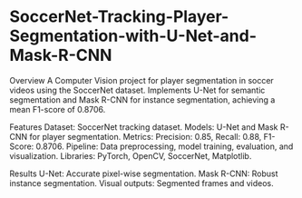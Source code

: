 # SoccerNet-Tracking-Player-Segmentation-with-U-Net-and-Mask-R-CNN
Overview
A Computer Vision project for player segmentation in soccer videos using the SoccerNet dataset. Implements U-Net for semantic segmentation and Mask R-CNN for instance segmentation, achieving a mean F1-score of 0.8706.

Features
Dataset: SoccerNet tracking dataset.
Models: U-Net and Mask R-CNN for player segmentation.
Metrics: Precision: 0.85, Recall: 0.88, F1-Score: 0.8706.
Pipeline: Data preprocessing, model training, evaluation, and visualization.
Libraries: PyTorch, OpenCV, SoccerNet, Matplotlib.

Results
U-Net: Accurate pixel-wise segmentation.
Mask R-CNN: Robust instance segmentation.
Visual outputs: Segmented frames and videos.
